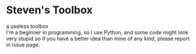 #  Steven's Toolbox
a useless toolbox  
I'm a beginner in programming, so I use Python, and some code might look very stupid so if you have a better idea than mine of any kind, please report in issue page.